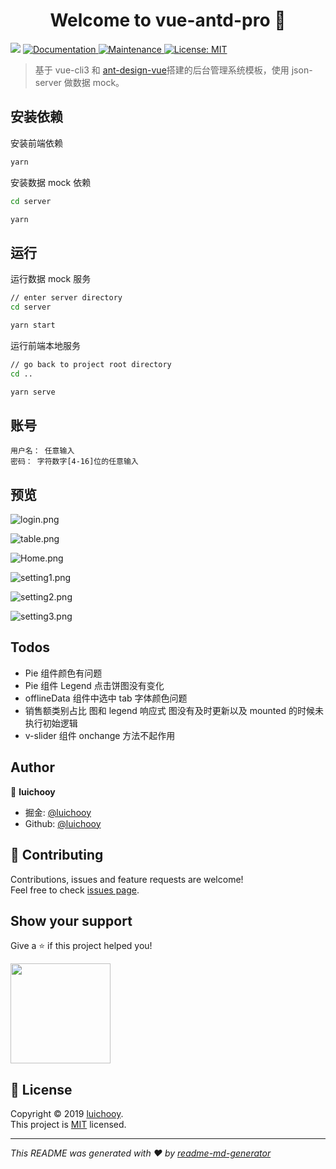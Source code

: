 <h1 align="center">Welcome to vue-antd-pro 👋</h1>
<p>
  <img src="https://img.shields.io/badge/version-0.1.0-blue.svg?cacheSeconds=2592000" />
  <a href="https://github.com/luichooy/vue-antd-pro#readme">
    <img alt="Documentation" src="https://img.shields.io/badge/documentation-yes-brightgreen.svg" target="_blank" />
  </a>
  <a href="https://github.com/luichooy/vue-antd-pro/graphs/commit-activity">
    <img alt="Maintenance" src="https://img.shields.io/badge/Maintained%3F-yes-green.svg" target="_blank" />
  </a>
  <a href=" ">
    <img alt="License: MIT" src="https://img.shields.io/badge/License-MIT-yellow.svg" target="_blank" />
  </a>
</p>

> 基于 vue-cli3 和 [ant-design-vue](https://vue.ant.design/docs/vue/introduce/)搭建的后台管理系统模板，使用 json-server 做数据 mock。

## 安装依赖

安装前端依赖

```sh
yarn
```

安装数据 mock 依赖

```sh
cd server

yarn
```

## 运行

运行数据 mock 服务

```sh
// enter server directory
cd server

yarn start
```

运行前端本地服务

```sh
// go back to project root directory
cd ..

yarn serve
```

## 账号

```
用户名： 任意输入
密码： 字符数字[4-16]位的任意输入
```

## 预览

![login.png](https://upload-images.jianshu.io/upload_images/1918644-b25648a03fb53583.png?imageMogr2/auto-orient/strip%7CimageView2/2/w/1240)

![table.png](https://upload-images.jianshu.io/upload_images/1918644-af6a0349ccedba08.png?imageMogr2/auto-orient/strip%7CimageView2/2/w/1240)

![Home.png](https://upload-images.jianshu.io/upload_images/1918644-52e3b8100691eaf9.png?imageMogr2/auto-orient/strip%7CimageView2/2/w/1240)

![setting1.png](https://upload-images.jianshu.io/upload_images/1918644-7a0d2234517ab788.png?imageMogr2/auto-orient/strip%7CimageView2/2/w/1240)

![setting2.png](https://upload-images.jianshu.io/upload_images/1918644-d460e843cb86ab41.png?imageMogr2/auto-orient/strip%7CimageView2/2/w/1240)

![setting3.png](https://upload-images.jianshu.io/upload_images/1918644-2f29223b39adb363.png?imageMogr2/auto-orient/strip%7CimageView2/2/w/1240)

## Todos

- Pie 组件颜色有问题
- Pie 组件 Legend 点击饼图没有变化
- offlineData 组件中选中 tab 字体颜色问题
- 销售额类别占比 图和 legend 响应式 图没有及时更新以及 mounted 的时候未执行初始逻辑
- v-slider 组件 onchange 方法不起作用

## Author

👤 **luichooy**

- 掘金: [@luichooy ](https://juejin.im/user/57fe62225bbb50005b47e277)
- Github: [@luichooy](https://github.com/luichooy)

## 🤝 Contributing

Contributions, issues and feature requests are welcome!<br />Feel free to check [issues page](https://github.com/luichooy/vue-antd-pro/issues).

## Show your support

Give a ⭐️ if this project helped you!

<a href="https://www.patreon.com/ ">
  <img src="https://c5.patreon.com/external/logo/become_a_patron_button@2x.png" width="160">
</a>

## 📝 License

Copyright © 2019 [luichooy](https://github.com/luichooy).<br />
This project is [MIT]() licensed.

---

_This README was generated with ❤️ by [readme-md-generator](https://github.com/kefranabg/readme-md-generator)_
